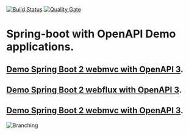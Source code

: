 [![Build Status](https://travis-ci.org/springdoc/springdoc-openapi-demos.svg?branch=master)](https://travis-ci.org/springdoc/springdoc-openapi-demos)
[![Quality Gate](https://sonarcloud.io/api/project_badges/measure?project=springdoc_springdoc-openapi-demos&metric=alert_status)](https://sonarcloud.io/dashboard?id=springdoc_springdoc-openapi-demos)

# Spring-boot with OpenAPI Demo applications.

## [Demo Spring Boot 2 webmvc with OpenAPI 3](https://springdoc-openapi-spring-boot-2-webmvc-silly-numbat.eu-de.mybluemix.net/).
## [Demo Spring Boot 2 webflux with OpenAPI 3](https://springdoc-openapi-spring-boot-2-webflux-terrific-rabbit.eu-de.mybluemix.net/swagger-ui.html).
## [Demo Spring Boot 2 webmvc with OpenAPI 3](https://springdoc-openapi-spring-boot-1-courteous-puku.eu-de.mybluemix.net/).


![Branching](https://springdoc.github.io/springdoc-openapi-demos/assets/images/pets.png)









